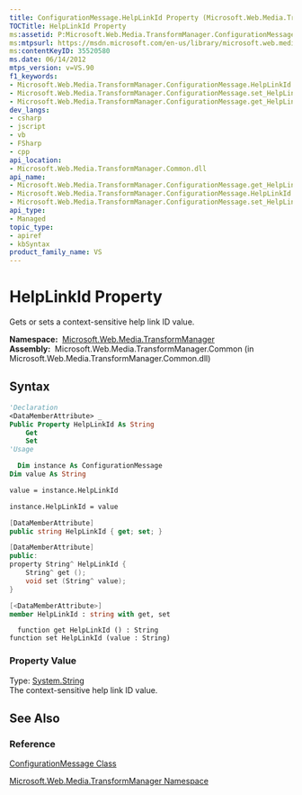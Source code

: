 ```yaml
---
title: ConfigurationMessage.HelpLinkId Property (Microsoft.Web.Media.TransformManager)
TOCTitle: HelpLinkId Property
ms:assetid: P:Microsoft.Web.Media.TransformManager.ConfigurationMessage.HelpLinkId
ms:mtpsurl: https://msdn.microsoft.com/en-us/library/microsoft.web.media.transformmanager.configurationmessage.helplinkid(v=VS.90)
ms:contentKeyID: 35520580
ms.date: 06/14/2012
mtps_version: v=VS.90
f1_keywords:
- Microsoft.Web.Media.TransformManager.ConfigurationMessage.HelpLinkId
- Microsoft.Web.Media.TransformManager.ConfigurationMessage.set_HelpLinkId
- Microsoft.Web.Media.TransformManager.ConfigurationMessage.get_HelpLinkId
dev_langs:
- csharp
- jscript
- vb
- FSharp
- cpp
api_location:
- Microsoft.Web.Media.TransformManager.Common.dll
api_name:
- Microsoft.Web.Media.TransformManager.ConfigurationMessage.get_HelpLinkId
- Microsoft.Web.Media.TransformManager.ConfigurationMessage.HelpLinkId
- Microsoft.Web.Media.TransformManager.ConfigurationMessage.set_HelpLinkId
api_type:
- Managed
topic_type:
- apiref
- kbSyntax
product_family_name: VS
---
```


# HelpLinkId Property

Gets or sets a context-sensitive help link ID value.

**Namespace:**  [Microsoft.Web.Media.TransformManager](microsoft-web-media-transformmanager-namespace.md)  
**Assembly:**  Microsoft.Web.Media.TransformManager.Common (in Microsoft.Web.Media.TransformManager.Common.dll)

## Syntax

```vb
'Declaration
<DataMemberAttribute> _
Public Property HelpLinkId As String
    Get
    Set
'Usage

  Dim instance As ConfigurationMessage
Dim value As String

value = instance.HelpLinkId

instance.HelpLinkId = value
```

```csharp
[DataMemberAttribute]
public string HelpLinkId { get; set; }
```

```cpp
[DataMemberAttribute]
public:
property String^ HelpLinkId {
    String^ get ();
    void set (String^ value);
}
```

``` fsharp
[<DataMemberAttribute>]
member HelpLinkId : string with get, set
```

```jscript
  function get HelpLinkId () : String
function set HelpLinkId (value : String)
```

### Property Value

Type: [System.String](https://msdn.microsoft.com/library/s1wwdcbf)  
The context-sensitive help link ID value.  

## See Also

### Reference

[ConfigurationMessage Class](configurationmessage-class-microsoft-web-media-transformmanager.md)

[Microsoft.Web.Media.TransformManager Namespace](microsoft-web-media-transformmanager-namespace.md)


